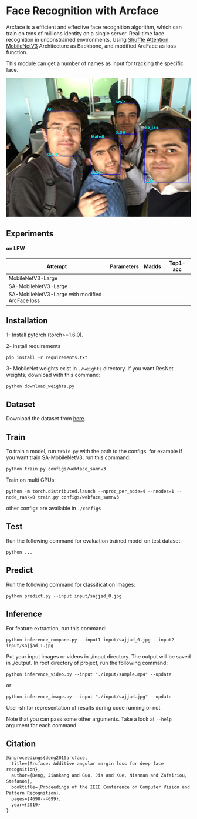 # Face Recognition with Arcface

Arcface is a efficient and effective face recognition algorithm, which can train on tens of millions identity on a single server.
Real-time face recognition in unconstrained environments. Using [Shuffle Attention MobileNetV3](https://github.com/SajjadAemmi/SA-MobileNetV3) Architecture as Backbone, and modified ArcFace as loss function.

This module can get a number of names as input for tracking the specific face.

![model arch](assets/output.jpg)

## Experiments

#### on LFW

Attempt | Parameters | Madds | Top1-acc
--- | --- | --- | --- |
MobileNetV3-Large |  |  |  | 
SA-MobileNetV3-Large |  |  |  |
SA-MobileNetV3-Large with modified ArcFace loss |  |  |  |


## Installation

1- Install [pytorch](http://pytorch.org) (torch>=1.6.0).

2- install requirements
```
pip install -r requirements.txt
```
3- MobileNet weights exist in `./weights` directory. if you want ResNet weights, download with this command: 
```
python download_weights.py
```


## Dataset

Download the dataset from [here](https://github.com/deepinsight/insightface/tree/master/recognition/_datasets_).


## Train

To train a model, run `train.py` with the path to the configs. for example if you want train SA-MobileNetV3, run this command:

```
python train.py configs/webface_samnv3
```

Train on multi GPUs:
```
python -m torch.distributed.launch --nproc_per_node=4 --nnodes=1 --node_rank=0 train.py configs/webface_samnv3
```
other configs are available in `./configs`



## Test

Run the following command for evaluation trained model on test dataset:
```
python ...
```


## Predict

Run the following command for classification images:
```
python predict.py --input input/sajjad_0.jpg
```


## Inference

For feature extraction, run this command:
```
python inference_compare.py --input1 input/sajjad_0.jpg --input2 input/sajjad_1.jpg
```

Put your input images or videos in ./input directory. The output will be saved in ./output. 
In root directory of project, run the following command: 
```
python inference_video.py --input "./input/sample.mp4" --update
```
or
```
python inference_image.py --input "./input/sajjad.jpg" --update
```

Use -sh for representation of results during code running or not

Note that you can pass some other arguments. Take a look at `--help` argument for each command.


## Citation

```
@inproceedings{deng2019arcface,
  title={Arcface: Additive angular margin loss for deep face recognition},
  author={Deng, Jiankang and Guo, Jia and Xue, Niannan and Zafeiriou, Stefanos},
  booktitle={Proceedings of the IEEE Conference on Computer Vision and Pattern Recognition},
  pages={4690--4699},
  year={2019}
}
```